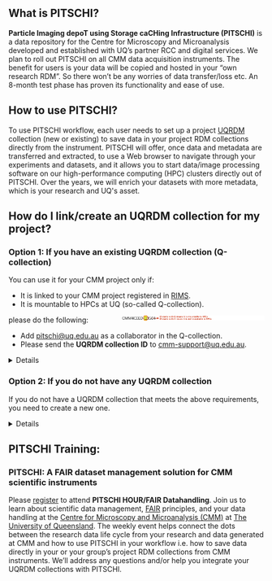 ## What is PITSCHI?

**Particle Imaging depoT using Storage caCHing Infrastructure (PITSCHI)** is a data repository for the Centre for Microscopy and Microanalysis developed and established with UQ’s partner RCC and digital services. We plan to roll out PITSCHI on all CMM data acquisition instruments. The benefit for users is your data will be copied and hosted in your “own research RDM”. So there won’t be any worries of data transfer/loss etc. An 8-month test phase has proven its functionality and ease of use.

## How to use PITSCHI?
To use PITSCHI workflow, each user needs to set up a project [UQRDM](https://research.uq.edu.au/rmbt/uqrdm) collection (new or existing) to save data in your project RDM collections directly from the instrument. PITSCHI will offer, once data and metadata are transferred and extracted, to use a Web browser to navigate through your experiments and datasets, and it allows you to start data/image processing software on our high-performance computing (HPC) clusters directly out of PITSCHI. Over the years, we will enrich your datasets with more metadata, which is your research and UQ's asset.

## How do I link/create an UQRDM collection for my project?

### Option 1: If you have an existing UQRDM collection (Q-collection)

You can use it for your CMM project only if:

- It is linked to your CMM project registered in [RIMS](https://rims.uq.edu.au/login/?pf=2).
- It is mountable to HPCs at UQ (so-called Q-collection).

<img src="images/checkQcollection.jpg" alt="Qcollection" style="max-height:200px;max-width: 280px;float: right;"/> 

please do the following:

- Add pitschi@uq.edu.au as a collaborator in the Q-collection.
- Please send the **UQRDM collection ID** to cmm-support@uq.edu.au.

<details>
	
### Where to find the UQRDM collection ID?
Please follow the instructions to rename your UQRDM collection. 
  
	1. Please click on the following link to login into your UQRDM collection with your UQ credentials.
  http://rdm.uq.edu.au/
	
	2. After login, please click on ‘Access Storage’.
  <img src="images/findUQRDMcollectionID.jpg" alt="Qcollection" style="max-height:50px;max-width: 70px;float: right;"/> 
	
	3. It’ll open another window with your UQRDM collection ID. 
<img src="images/findUQRDMcollectionID-1.jpg" alt="Qcollection" style="max-height:50px;max-width: 70px;float: right;"/> 
	
</details>

### Option 2: If you do not have any UQRDM collection

If you do not have a UQRDM collection that meets the above requirements, you need to create a new one.

<details>
	
### How to create a new UQRDM collection?
Please follow the instructions to create your new UQRDM collection. 
  
	1. Please click on the following link to create a new UQRDM collection for PITSCHI and login with your UQ credentials. 
  http://rdm.uq.edu.au/
	
	2. Click on ‘ Create new record’ on left sidebar of the page and add all details asked in the form.

	3. When it asks for Project name, please enter your complete ‘PPMS Project title’ (see screenshot below). 
<img src="images/createUQRDMcollectionID.jpg" alt="Qcollection" style="max-height:50px;max-width: 70px;float: right;"/> 
  
  4. Please add pitschi@uq.edu.au as collaborator in the record. 
<img src="images/createUQRDMcollectionID-1.jpg" alt="Qcollection" style="max-height:50px;max-width: 70px;float: right;"/> 
	  
  5.	Under ‘data storage options’ please select ‘ project data needs to be mounted on UQ HPC facilities
  <img src="images/createUQRDMcollectionID-2.jpg" alt="Qcollection" style="max-height:50px;max-width: 70px;float: right;"/> 
  
  6.	When you submit the form, and receive a confirmation from UQRDM team, please send the UQRDM collection number to cmm-support@uq.edu.au

</details>

## PITSCHI Training:

### PITSCHI: A FAIR dataset management solution for CMM scientific instruments

Please [register](https://cmm.centre.uq.edu.au/pitschi) to attend **PITSCHI HOUR/FAIR Datahandling**. Join us to learn about scientific data management, [FAIR](https://ardc.edu.au/resource/fair-policy-for-ardc-and-ardc-co-investment-project-materials/) principles, and your data handling at the [Centre for Microscopy and Microanalysis (CMM)](https://cmm.centre.uq.edu.au/) at [The University of Queensland](https://www.uq.edu.au/). The weekly event helps connect the dots between the research data life cycle from your research and data generated at CMM and how to use PITSCHI in your workflow i.e. how to save data directly in your or your group’s project RDM collections from CMM instruments. We’ll address any questions and/or help you integrate your UQRDM collections with PITSCHI.

